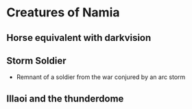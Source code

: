 # Creatures of Namia

## Horse equivalent with darkvision

## Storm Soldier

 - Remnant of a soldier from the war conjured by an arc storm

 ## Illaoi and the thunderdome